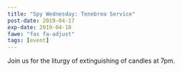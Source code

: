 ```yaml
---
title: "Spy Wednesday: Tenebrea Service"
post-date: 2019-04-17
exp-date: 2019-04-18
fawe: "fas fa-adjust"
tags: [event]
---
```

Join us for the liturgy of extinguishing of candles at 7pm.
